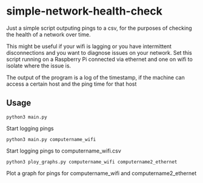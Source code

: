 # simple-network-health-check
Just a simple script outputing pings to a csv, for the purposes of checking the health of a network over time.

This might be useful if your wifi is lagging or you have intermittent disconnections and you want to diagnose issues on your network. Set this script running on a Raspberry Pi connected via ethernet and one on wifi to isolate where the issue is.

The output of the program is a log of the timestamp, if the machine can access a certain host and the ping time for that host

## Usage
```python3 main.py```

Start logging pings

```python3 main.py computername_wifi```

Start logging pings to computername_wifi.csv

```python3 ploy_graphs.py computername_wifi computername2_ethernet```

Plot a graph for pings for computername_wifi and computername2_ethernet
